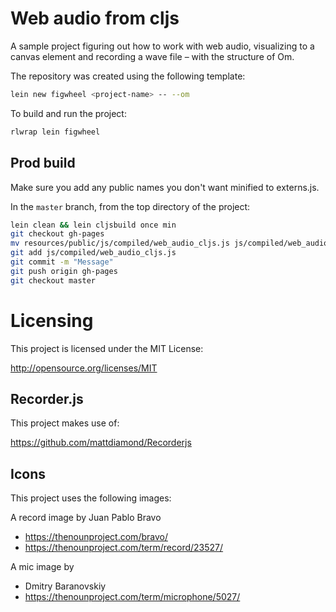 # Web audio from cljs

A sample project figuring out how to work with web audio, visualizing to a canvas element
and recording a wave file – with the structure of Om.

The repository was created using the following template:

```bash
lein new figwheel <project-name> -- --om
```

To build and run the project:
```bash
rlwrap lein figwheel
```

## Prod build

Make sure you add any public names you don't want minified to externs.js.

In the `master` branch, from the top directory of the project:
```bash
lein clean && lein cljsbuild once min
git checkout gh-pages
mv resources/public/js/compiled/web_audio_cljs.js js/compiled/web_audio_cljs.js
git add js/compiled/web_audio_cljs.js
git commit -m "Message"
git push origin gh-pages
git checkout master
```

# Licensing
This project is licensed under the MIT License:

http://opensource.org/licenses/MIT

## Recorder.js

This project makes use of:

https://github.com/mattdiamond/Recorderjs

## Icons

This project uses the following images:

A record image by Juan Pablo Bravo
- https://thenounproject.com/bravo/
- https://thenounproject.com/term/record/23527/

A mic image by
- Dmitry Baranovskiy
- https://thenounproject.com/term/microphone/5027/
